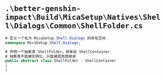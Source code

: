 # `.\better-genshin-impact\Build\MicaSetup\Natives\Shell\Dialogs\Common\ShellFolder.cs`

```cs
# 定义一个名为 MicaSetup.Shell.Dialogs 的命名空间
namespace MicaSetup.Shell.Dialogs;

# 声明一个抽象类 ShellFolder，继承自 ShellContainer
# 抽象类不能被实例化，只能被其他类继承
public abstract class ShellFolder : ShellContainer
{
}
```